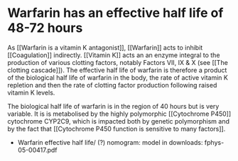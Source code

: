 # Warfarin has an effective half life of 48-72 hours

As [[Warfarin is a vitamin K antagonist]], [[Warfarin]] acts to inhibit [[Coagulation]] indirectly. [[Vitamin K]] acts an an enzyme integral to the production of various clotting factors, notably Factors VII, IX & X (see [[The clotting cascade]]). The effective half life of warfarin is therefore a product of the biological half life of warfarin in the body, the rate of active vitamin K repletion and then the rate of clotting factor production following raised vitamin K levels.

The biological half life of warfarin is in the region of 40 hours but is very variable. It is is metabolised by the highly polymorphic [[Cytochrome P450]] cytochrome CYP2C9, which is impacted both by genetic polymorphism and by the fact that [[Cytochrome P450 function is sensitive to many factors]].

-   Warfarin effective half life/ (?) nomogram: model in downloads: fphys-05-00417.pdf

<!-- {BearID:9A5A1A5F-DEBF-4232-948D-190E93ED1CF1-33765-0003124602A9F231} -->
